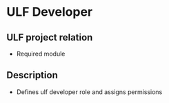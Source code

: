 # ULF Developer
## ULF project relation
- Required module

## Description
- Defines ulf developer role and assigns permissions